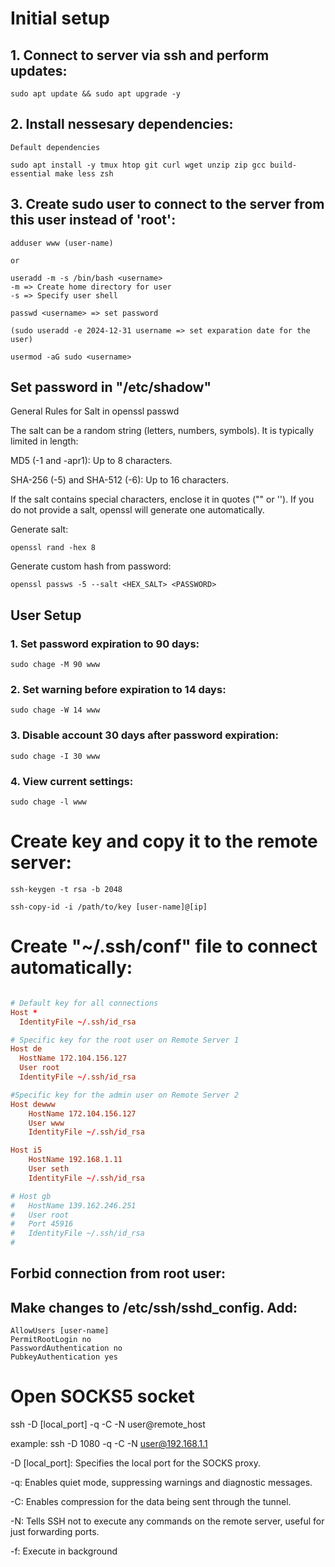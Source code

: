 # Initial setup

## 1. Connect to server via ssh and perform updates:

    sudo apt update && sudo apt upgrade -y

## 2. Install nessesary dependencies:

    Default dependencies

    sudo apt install -y tmux htop git curl wget unzip zip gcc build-essential make less zsh

## 3. Create sudo user to connect to the server from this user instead of 'root':

    adduser www (user-name)

    or

    useradd -m -s /bin/bash <username>
    -m => Create home directory for user
    -s => Specify user shell

    passwd <username> => set password

    (sudo useradd -e 2024-12-31 username => set exparation date for the user)

    usermod -aG sudo <username>

## Set password in "/etc/shadow"

General Rules for Salt in openssl passwd

The salt can be a random string (letters, numbers, symbols).
It is typically limited in length:

MD5 (-1 and -apr1): Up to 8 characters.

SHA-256 (-5) and SHA-512 (-6): Up to 16 characters.

If the salt contains special characters, enclose it in quotes ("" or '').
If you do not provide a salt, openssl will generate one automatically.

Generate salt:

    openssl rand -hex 8

Generate custom hash from password:

    openssl passws -5 --salt <HEX_SALT> <PASSWORD>

## User Setup

### 1. Set password expiration to 90 days:

    sudo chage -M 90 www

### 2. Set warning before expiration to 14 days:

    sudo chage -W 14 www

### 3. Disable account 30 days after password expiration:

    sudo chage -I 30 www

### 4. View current settings:

    sudo chage -l www

# Create key and copy it to the remote server:

    ssh-keygen -t rsa -b 2048

    ssh-copy-id -i /path/to/key [user-name]@[ip]

# Create "~/.ssh/conf" file to connect automatically:

```conf

# Default key for all connections
Host *
  IdentityFile ~/.ssh/id_rsa

# Specific key for the root user on Remote Server 1
Host de
  HostName 172.104.156.127
  User root
  IdentityFile ~/.ssh/id_rsa

#Specific key for the admin user on Remote Server 2
Host dewww
	HostName 172.104.156.127
	User www
	IdentityFile ~/.ssh/id_rsa

Host i5
	HostName 192.168.1.11
	User seth
	IdentityFile ~/.ssh/id_rsa

# Host gb
# 	HostName 139.162.246.251
# 	User root
# 	Port 45916
# 	IdentityFile ~/.ssh/id_rsa
#
```

## Forbid connection from root user:

## Make changes to /etc/ssh/sshd_config. Add:

    AllowUsers [user-name]
    PermitRootLogin no
    PasswordAuthentication no
    PubkeyAuthentication yes

# Open SOCKS5 socket

ssh -D [local_port] -q -C -N user@remote_host

example:
ssh -D 1080 -q -C -N user@192.168.1.1

-D [local_port]: Specifies the local port for the SOCKS proxy.

-q: Enables quiet mode, suppressing warnings and diagnostic messages.

-C: Enables compression for the data being sent through the tunnel.

-N: Tells SSH not to execute any commands on the remote server, useful for just forwarding ports.

-f: Execute in background
